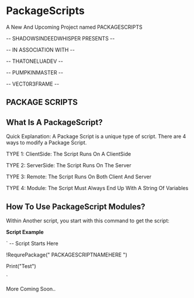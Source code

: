 # PackageScripts
A New And Upcoming Project named PACKAGESCRIPTS

-- SHADOWSINDEEDWHISPER PRESENTS --

-- IN ASSOCIATION WITH --

-- THATONELUADEV --

-- PUMPKINMASTER --

-- VECT0R3FRAME -- 

PACKAGE SCRIPTS
--------------

What Is A PackageScript?
------------------------

Quick Explanation: A Package Script is a unique type of script. There are 4 ways to modify a Package Script.

TYPE 1: ClientSide: The Script Runs On A ClientSide

TYPE 2: ServerSide: The Script Runs On The Server

TYPE 3: Remote: The Script Runs On Both Client And Server

TYPE 4: Module: The Script Must Always End Up With A String Of Variables

How To Use PackageScript Modules?
---------------------------------

Within Another script, you start with this command to get the script:

**Script Example**

`
-- Script Starts Here

!RequrePackage(" PACKAGESCRIPTNAMEHERE ")

Print("Test")

`

More Coming Soon..





